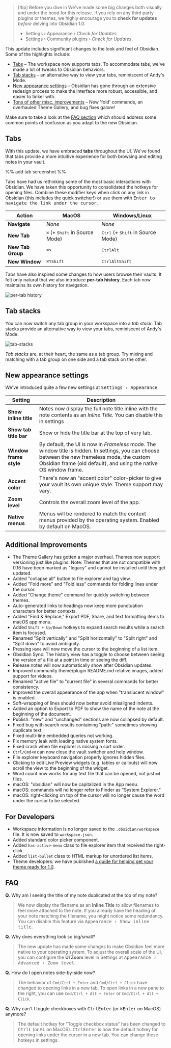> [!tip] Before you dive in
> We've made some big changes both visually and under the hood for this release. If you rely on any third party plugins or themes, we highly encourage you to **check for updates** *before* delving into Obsidian 1.0.
> 
> - Settings › Appearance › *Check for Updates*.
> - Settings › Community plugins › *Check for Updates*.

This update includes significant changes to the look and feel of Obsidian. Some of the highlights include:
- [Tabs](#tabs) – The workspace now supports tabs. To accommodate tabs, we've made a lot of tweaks to Obsidian behaviors.
- [Tab stacks](#tab-stacks) – an alternative way to view your tabs, reminiscent of Andy's Mode.
- [New appearance settings](#new-appearance-settings) – Obsidian has gone through an extensive redesign process to make the interface more robust, accessible, and easier to tinker with.
- [Tons of other misc. improvements](#additional-improvements) – New 'fold' commands, an overhauled Theme Gallery, and bug fixes galore!

Make sure to take a look at the [FAQ section](#faq) which should address some common points of confusion as you adapt to the new Obsidian.

## Tabs

With this update, we have embraced **tabs** throughout the UI. We've found that tabs provide a more intuitive experience for both browsing and editing notes in your vault.

%% add tab screenshot %%

Tabs have had us rethinking some of the most basic interactions with Obsidian. We have taken this opportunity to consolidated the hotkeys for opening files. Combine these modifier keys when click on any link in Obsidian (this includes the quick switcher!) or use them with <kbd>Enter</kdb> to navigate the link under the cursor.

| Action       | MacOS      | Windows/Linux           |
| ------------ | ----------------- | --------------------- |
| **Navigate** | *None*              | *None*                  |
| **New Tab**      | <kbd>⌘</kbd> (+ <kbd>Shift</kbd> in Source Mode) | <kbd>Ctrl</kbd> (+ <kbd>Shift</kbd> in Source Mode)             |
| **New Tab Group**    | <kbd>⌘</kbd><kbd>⌥</kbd> | <kbd>Ctrl</kbd><kbd>Alt</kbd>     |
| **New Window**   | <kbd>⌘</kbd><kbd>⌥</kbd><kbd>Shift</kbd> | <kbd>Ctrl</kbd><kbd>Alt</kbd><kbd>Shift</kbd> |

Tabs have also inspired some changes to how users browse their vaults. It felt only natural that we also introduce **per-tab history**. Each tab now maintains its own history for navigation.

![per-tab history](https://user-images.githubusercontent.com/693981/191052493-8109f1a1-411c-4b61-b435-788d0cac3231.png)

## Tab stacks

You can now switch any tab group in your workspace into a _tab stack_. Tab stacks provide an alternative way to view your tabs, reminiscent of Andy's Mode.

![tab-stacks](https://user-images.githubusercontent.com/693981/188205363-0f24b2a5-3706-4a8c-b38b-7a66baa68ce6.gif)

*Tab stacks* are, at their heart, the same as a tab group. Try mixing and matching with a tab group on one side and a tab stack on the other.

## New appearance settings

We've introduced quite a few new settings at <kbd>Settings › Appearance</kbd>.

| Setting | Description |
|--|--|
| **Show inline title** | Notes now display the full note title inline with the note contents as an *Inline Title*. You can disable this in settings |
| **Show tab title bar** | Show or hide the title bar at the top of very tab.|
| **Window frame style** | By default, the UI is now in *Frameless* mode. The window title is hidden. In settings, you can choose between the new frameless mode, the custom Obsidian frame (old default), and using the native OS window frame. |
| **Accent color** | There's now an "accent color" color-picker to give your vault its own unique style. Theme support may vary. |
| **Zoom level** | Controls the overall zoom level of the app. |
| **Native menus** | Menus will be rendered to match the context menus provided by the operating system. Enabled by default on MacOS. |

## Additional Improvements

- The Theme Gallery has gotten a major overhaul. Themes now support versioning just like plugins. Note: Themes that are not compatible with 0.16 have been marked as "legacy" and cannot be installed until they get updated.
- Added "collapse all" button to file explorer and tag view.
- Added "Fold more" and "Fold less" commands for folding lines under the cursor.
- Added "Change theme" command for quickly switching between themes.
- Auto-generated links to headings now keep more punctuation characters for better contexts.
- Added "Find & Replace," Export PDF, Share, and text formatting items to macOS app menu.
- Added `Shift + Up/Down` hotkeys to expand search results while a search item is focused.
- Renamed "Split vertically" and "Split horizontally" to "Split right" and "Split down" to avoid ambiguity.
- Pressing `Home` will now move the cursor to the beginning of a list item.
- Obsidian Sync: The history view has a toggle to choose between seeing the version of a file at a point in time or seeing the diff.
- Release notes will now automatically show after Obsidian updates.
- Improved community theme/plugin README.md relative images, added support for videos.
- Renamed "active file" to "current file" in several commands for better consistency.
- Improved the overall appearance of the app when "translucent window" is enabled.
- Soft-wrapping of lines should now better avoid misaligned indents.
- Added an option to Export to PDF to show the name of the note at the beginning of the document.
- Publish: "new" and "unchanged" sections are now collapsed by default.
- Fixed bug with search results containing "path:" sometimes showing duplicate text.
- Fixed multi-line embedded queries not working.
- Fix memory leak with loading native system fonts.
- Fixed crash when file explorer is missing a sort order.
- `Ctrl/Cmd+W` can now close the vault switcher and help window.
- File explorer keyboard navigation properly ignores hidden files.
- Clicking to edit Live Preview widgets (e.g. tables or callouts) will now scroll the view to the beginning of the widget.
- Word count now works for any text file that can be opened, not just `md` files.
- macOS: "obsidian" will now be capitalized in the App menu.
- macOS: commands will no longer refer to Finder as "System Explorer."
- macOS: right-clicking on top of the cursor will no longer cause the word under the cursor to be selected.

## For Developers

- Workspace information is no longer saved to the `.obsidian/workspace` file. It is now saved to `workspace.json`.
- Added standard color picker component.
- Added `has-active-menu` class to file explorer item that received the right-click.
- Added `list-bullet` class to HTML markup for unordered list items.
- Theme developers: we have published [a guide for helping get your theme ready for 1.0](https://forum.obsidian.md/t/0-16-0-theme-migration-guide/42537).

## FAQ

**Q.** Why am I seeing the title of my note duplicated at the top of my note?

> We now display the filename as an **Inline Title** to allow filenames to feel more attached to the note. If you already have the heading of your note matching the filename, you might notice some redundancy. You can disable this feature via <kbd>Appearance › Show inline title</kbd>.

**Q.** Why does everything look so big/small?

> The new update has made some changes to make Obsidian feel more native to your operating system. To adjust the overall scale of the UI, you can configure the **UI Zoom** level in Settings at <kbd>Appearance › Advanced › Zoom level</kbd>.

**Q.** How do I open notes side-by-side now?

> The behavior of `Cmd/Ctrl + Enter` and `Cmd/Ctrl + Click` have changed to opening links in a new tab. To open links in a new pane to the right, you can use `Cmd/Ctrl + Alt + Enter` or `Cmd/Ctrl + Alt + Click`.

**Q.** Why can't I toggle checkboxes with <kbd>Ctrl</kbd><kbd>Enter</kbd> (or <kbd>⌘</kbd><kbd>Enter</kbd> on MacOS) anymore?

> The default hotkey for "Toggle checkbox status" has been changed to <kbd>Ctrl</kbd><kbd>L</kbd> (or <kbd>⌘</kbd><kbd>L</kbd> on MacOS). <kbd>Ctrl</kbd><kbd>Enter</kbd> is now the default hotkey for opening links under the cursor in a new tab. You can change these hotkeys in settings.
